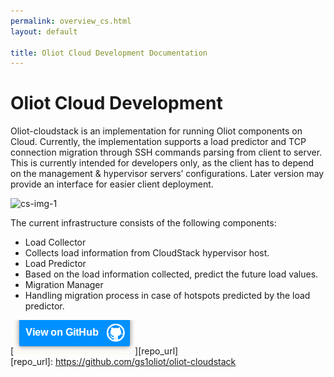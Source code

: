 ```yaml
---
permalink: overview_cs.html
layout: default

title: Oliot Cloud Development Documentation
---
```


Oliot Cloud Development
=======================

Oliot-cloudstack is an implementation for running Oliot components on Cloud. Currently, the implementation supports a load predictor and TCP connection migration through SSH commands parsing from client to server. This is currently intended for developers only, as the client has to depend on the management & hypervisor servers’ configurations. Later version may provide an interface for easier client deployment.

![cs-img-1](images/llrp-pics/oliot-cloudstack-img3.png)  

The current infrastructure consists of the following components:
* Load Collector
 * Collects load information from CloudStack hypervisor host.
* Load Predictor
 * Based on the load information collected, predict the future load values.
* Migration Manager
 * Handling migration process in case of hotspots predicted by the load predictor.

[![thumbnail](images/viewon.png)][repo_url]  
[repo_url]: https://github.com/gs1oliot/oliot-cloudstack
